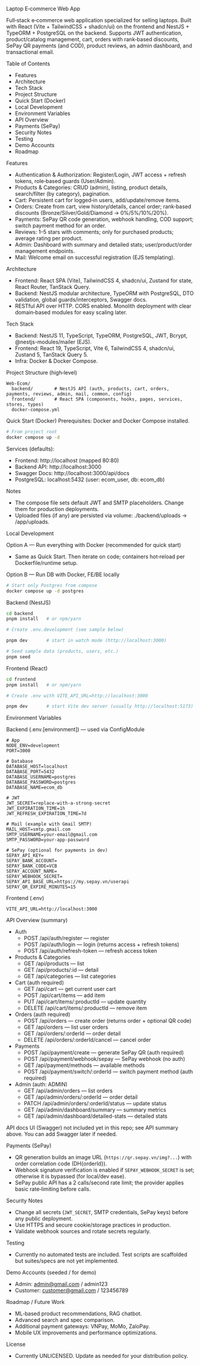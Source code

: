Laptop E‑commerce Web App

Full‑stack e‑commerce web application specialized for selling laptops. Built with React (Vite + TailwindCSS + shadcn/ui) on the frontend and NestJS + TypeORM + PostgreSQL on the backend. Supports JWT authentication, product/catalog management, cart, orders with rank‑based discounts, SePay QR payments (and COD), product reviews, an admin dashboard, and transactional email.

Table of Contents

- Features
- Architecture
- Tech Stack
- Project Structure
- Quick Start (Docker)
- Local Development
- Environment Variables
- API Overview
- Payments (SePay)
- Security Notes
- Testing
- Demo Accounts
- Roadmap

Features

- Authentication & Authorization: Register/Login, JWT access + refresh tokens, role‑based guards (User/Admin).
- Products & Categories: CRUD (admin), listing, product details, search/filter (by category), pagination.
- Cart: Persistent cart for logged‑in users, add/update/remove items.
- Orders: Create from cart, view history/details, cancel order; rank‑based discounts (Bronze/Silver/Gold/Diamond → 0%/5%/10%/20%).
- Payments: SePay QR code generation, webhook handling, COD support; switch payment method for an order.
- Reviews: 1–5 stars with comments; only for purchased products; average rating per product.
- Admin: Dashboard with summary and detailed stats; user/product/order management endpoints.
- Mail: Welcome email on successful registration (EJS templating).

Architecture

- Frontend: React SPA (Vite), TailwindCSS 4, shadcn/ui, Zustand for state, React Router, TanStack Query.
- Backend: NestJS modular architecture, TypeORM with PostgreSQL, DTO validation, global guards/interceptors, Swagger docs.
- RESTful API over HTTP. CORS enabled. Monolith deployment with clear domain‑based modules for easy scaling later.

Tech Stack

- Backend: NestJS 11, TypeScript, TypeORM, PostgreSQL, JWT, Bcrypt, @nestjs-modules/mailer (EJS).
- Frontend: React 19, TypeScript, Vite 6, TailwindCSS 4, shadcn/ui, Zustand 5, TanStack Query 5.
- Infra: Docker & Docker Compose.

Project Structure (high‑level)

```
Web-Ecom/
  backend/        # NestJS API (auth, products, cart, orders, payments, reviews, admin, mail, common, config)
  frontend/       # React SPA (components, hooks, pages, services, stores, types)
  docker-compose.yml
```

Quick Start (Docker)
Prerequisites: Docker and Docker Compose installed.

```bash
# From project root
docker compose up -d
```

Services (defaults):

- Frontend: http://localhost (mapped 80:80)
- Backend API: http://localhost:3000
- Swagger Docs: http://localhost:3000/api/docs
- PostgreSQL: localhost:5432 (user: ecom_user, db: ecom_db)

Notes

- The compose file sets default JWT and SMTP placeholders. Change them for production deployments.
- Uploaded files (if any) are persisted via volume: ./backend/uploads → /app/uploads.

Local Development

Option A — Run everything with Docker (recommended for quick start)

- Same as Quick Start. Then iterate on code; containers hot‑reload per Dockerfile/runtime setup.

Option B — Run DB with Docker, FE/BE locally

```bash
# Start only Postgres from compose
docker compose up -d postgres
```

Backend (NestJS)

```bash
cd backend
pnpm install   # or npm/yarn

# Create .env.development (see sample below)

pnpm dev       # start in watch mode (http://localhost:3000)

# Seed sample data (products, users, etc.)
pnpm seed
```

Frontend (React)

```bash
cd frontend
pnpm install   # or npm/yarn

# Create .env with VITE_API_URL=http://localhost:3000

pnpm dev       # start Vite dev server (usually http://localhost:5173)
```

Environment Variables

Backend (.env.[environment]) — used via ConfigModule

```env
# App
NODE_ENV=development
PORT=3000

# Database
DATABASE_HOST=localhost
DATABASE_PORT=5432
DATABASE_USERNAME=postgres
DATABASE_PASSWORD=postgres
DATABASE_NAME=ecom_db

# JWT
JWT_SECRET=replace-with-a-strong-secret
JWT_EXPIRATION_TIME=1h
JWT_REFRESH_EXPIRATION_TIME=7d

# Mail (example with Gmail SMTP)
MAIL_HOST=smtp.gmail.com
SMTP_USERNAME=your-email@gmail.com
SMTP_PASSWORD=your-app-password

# SePay (optional for payments in dev)
SEPAY_API_KEY=
SEPAY_BANK_ACCOUNT=
SEPAY_BANK_CODE=VCB
SEPAY_ACCOUNT_NAME=
SEPAY_WEBHOOK_SECRET=
SEPAY_API_BASE_URL=https://my.sepay.vn/userapi
SEPAY_QR_EXPIRE_MINUTES=15
```

Frontend (.env)

```env
VITE_API_URL=http://localhost:3000
```

API Overview (summary)

- Auth
  - POST /api/auth/register — register
  - POST /api/auth/login — login (returns access + refresh tokens)
  - POST /api/auth/refresh-token — refresh access token
- Products & Categories
  - GET /api/products — list
  - GET /api/products/:id — detail
  - GET /api/categories — list categories
- Cart (auth required)
  - GET /api/cart — get current user cart
  - POST /api/cart/items — add item
  - PUT /api/cart/items/:productId — update quantity
  - DELETE /api/cart/items/:productId — remove item
- Orders (auth required)
  - POST /api/orders — create order (returns order + optional QR code)
  - GET /api/orders — list user orders
  - GET /api/orders/:orderId — order detail
  - DELETE /api/orders/:orderId/cancel — cancel order
- Payments
  - POST /api/payment/create — generate SePay QR (auth required)
  - POST /api/payment/webhook/sepay — SePay webhook (no auth)
  - GET /api/payment/methods — available methods
  - POST /api/payment/switch/:orderId — switch payment method (auth required)
- Admin (auth: ADMIN)
  - GET /api/admin/orders — list orders
  - GET /api/admin/orders/:orderId — order detail
  - PATCH /api/admin/orders/:orderId/status — update status
  - GET /api/admin/dashboard/summary — summary metrics
  - GET /api/admin/dashboard/detailed-stats — detailed stats

API docs UI (Swagger) not included yet in this repo; see API summary above. You can add Swagger later if needed.

Payments (SePay)

- QR generation builds an image URL (`https://qr.sepay.vn/img?...`) with order correlation code (DH{orderId}).
- Webhook signature verification is enabled if `SEPAY_WEBHOOK_SECRET` is set; otherwise it is bypassed (for local/dev ease).
- SePay public API has a 2 calls/second rate limit; the provider applies basic rate‑limiting before calls.

Security Notes

- Change all secrets (`JWT_SECRET`, SMTP credentials, SePay keys) before any public deployment.
- Use HTTPS and secure cookie/storage practices in production.
- Validate webhook sources and rotate secrets regularly.

Testing

- Currently no automated tests are included. Test scripts are scaffolded but suites/specs are not yet implemented.

Demo Accounts (seeded / for demo)

- Admin: admin@gmail.com / admin123
- Customer: customer@gmail.com / 123456789

Roadmap / Future Work

- ML‑based product recommendations, RAG chatbot.
- Advanced search and spec comparison.
- Additional payment gateways: VNPay, MoMo, ZaloPay.
- Mobile UX improvements and performance optimizations.

License

- Currently UNLICENSED. Update as needed for your distribution policy.
